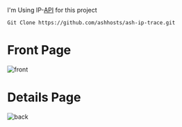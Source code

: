 I'm Using IP-[API](http://ip-api.com/) for this project

```
Git Clone https://github.com/ashhosts/ash-ip-trace.git
```

# Front Page

![front](https://user-images.githubusercontent.com/86522880/133987815-7fba14f7-7d49-4215-8d64-d3da689ef8c3.png)

# Details Page

![back](https://user-images.githubusercontent.com/86522880/133988216-bdf808a8-845d-46d3-95ca-09e02267b468.png)
